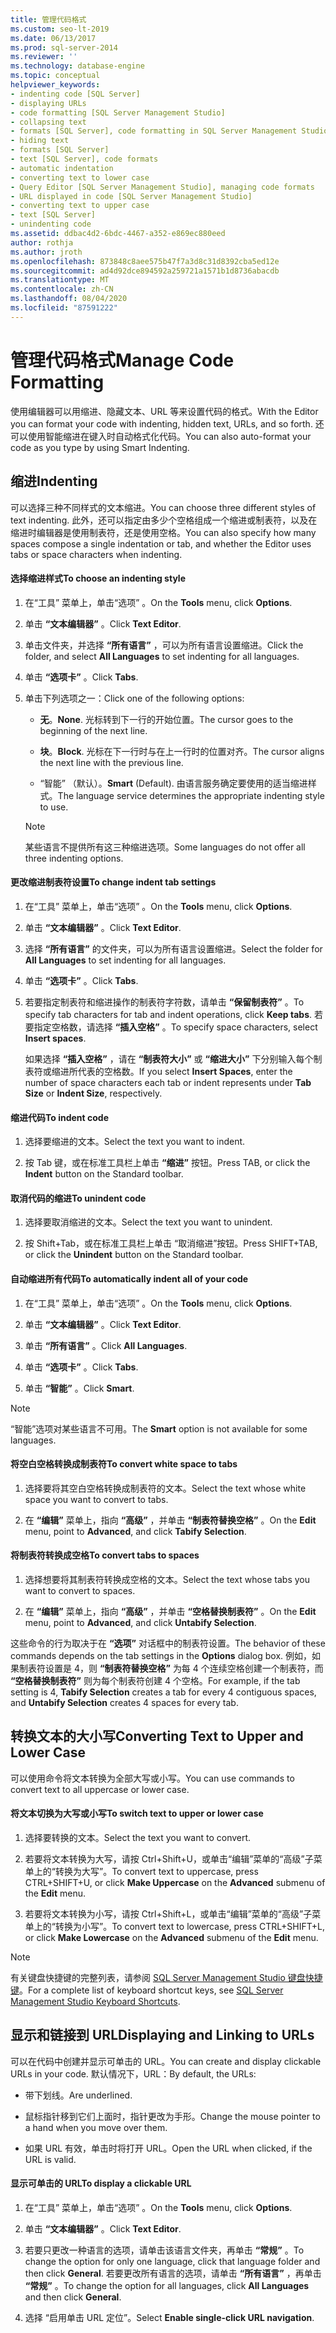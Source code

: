 ```yaml
---
title: 管理代码格式
ms.custom: seo-lt-2019
ms.date: 06/13/2017
ms.prod: sql-server-2014
ms.reviewer: ''
ms.technology: database-engine
ms.topic: conceptual
helpviewer_keywords:
- indenting code [SQL Server]
- displaying URLs
- code formatting [SQL Server Management Studio]
- collapsing text
- formats [SQL Server], code formatting in SQL Server Management Studio
- hiding text
- formats [SQL Server]
- text [SQL Server], code formats
- automatic indentation
- converting text to lower case
- Query Editor [SQL Server Management Studio], managing code formats
- URL displayed in code [SQL Server Management Studio]
- converting text to upper case
- text [SQL Server]
- unindenting code
ms.assetid: ddbac4d2-6bdc-4467-a352-e869ec880eed
author: rothja
ms.author: jroth
ms.openlocfilehash: 873848c8aee575b47f7a3d8c31d8392cba5ed12e
ms.sourcegitcommit: ad4d92dce894592a259721a1571b1d8736abacdb
ms.translationtype: MT
ms.contentlocale: zh-CN
ms.lasthandoff: 08/04/2020
ms.locfileid: "87591222"
---
```

# <a name="manage-code-formatting"></a><span data-ttu-id="4e4a3-102">管理代码格式</span><span class="sxs-lookup"><span data-stu-id="4e4a3-102">Manage Code Formatting</span></span>
  <span data-ttu-id="4e4a3-103">使用编辑器可以用缩进、隐藏文本、URL 等来设置代码的格式。</span><span class="sxs-lookup"><span data-stu-id="4e4a3-103">With the Editor you can format your code with indenting, hidden text, URLs, and so forth.</span></span> <span data-ttu-id="4e4a3-104">还可以使用智能缩进在键入时自动格式化代码。</span><span class="sxs-lookup"><span data-stu-id="4e4a3-104">You can also auto-format your code as you type by using Smart Indenting.</span></span>  
  
## <a name="indenting"></a><span data-ttu-id="4e4a3-105">缩进</span><span class="sxs-lookup"><span data-stu-id="4e4a3-105">Indenting</span></span>  
 <span data-ttu-id="4e4a3-106">可以选择三种不同样式的文本缩进。</span><span class="sxs-lookup"><span data-stu-id="4e4a3-106">You can choose three different styles of text indenting.</span></span> <span data-ttu-id="4e4a3-107">此外，还可以指定由多少个空格组成一个缩进或制表符，以及在缩进时编辑器是使用制表符，还是使用空格。</span><span class="sxs-lookup"><span data-stu-id="4e4a3-107">You can also specify how many spaces compose a single indentation or tab, and whether the Editor uses tabs or space characters when indenting.</span></span>  
  
#### <a name="to-choose-an-indenting-style"></a><span data-ttu-id="4e4a3-108">选择缩进样式</span><span class="sxs-lookup"><span data-stu-id="4e4a3-108">To choose an indenting style</span></span>  
  
1.  <span data-ttu-id="4e4a3-109">在“工具”  菜单上，单击“选项”  。</span><span class="sxs-lookup"><span data-stu-id="4e4a3-109">On the **Tools** menu, click **Options**.</span></span>  
  
2.  <span data-ttu-id="4e4a3-110">单击 **“文本编辑器”** 。</span><span class="sxs-lookup"><span data-stu-id="4e4a3-110">Click **Text Editor**.</span></span>  
  
3.  <span data-ttu-id="4e4a3-111">单击文件夹，并选择 **“所有语言”** ，可以为所有语言设置缩进。</span><span class="sxs-lookup"><span data-stu-id="4e4a3-111">Click the folder, and select **All Languages** to set indenting for all languages.</span></span>  
  
4.  <span data-ttu-id="4e4a3-112">单击 **“选项卡”** 。</span><span class="sxs-lookup"><span data-stu-id="4e4a3-112">Click **Tabs**.</span></span>  
  
5.  <span data-ttu-id="4e4a3-113">单击下列选项之一：</span><span class="sxs-lookup"><span data-stu-id="4e4a3-113">Click one of the following options:</span></span>  
  
    -   <span data-ttu-id="4e4a3-114">**无**。</span><span class="sxs-lookup"><span data-stu-id="4e4a3-114">**None**.</span></span> <span data-ttu-id="4e4a3-115">光标转到下一行的开始位置。</span><span class="sxs-lookup"><span data-stu-id="4e4a3-115">The cursor goes to the beginning of the next line.</span></span>  
  
    -   <span data-ttu-id="4e4a3-116">**块**。</span><span class="sxs-lookup"><span data-stu-id="4e4a3-116">**Block**.</span></span> <span data-ttu-id="4e4a3-117">光标在下一行时与在上一行时的位置对齐。</span><span class="sxs-lookup"><span data-stu-id="4e4a3-117">The cursor aligns the next line with the previous line.</span></span>  
  
    -   <span data-ttu-id="4e4a3-118">“智能”  （默认）。</span><span class="sxs-lookup"><span data-stu-id="4e4a3-118">**Smart** (Default).</span></span> <span data-ttu-id="4e4a3-119">由语言服务确定要使用的适当缩进样式。</span><span class="sxs-lookup"><span data-stu-id="4e4a3-119">The language service determines the appropriate indenting style to use.</span></span>  
  
    > [!NOTE]  
    >  <span data-ttu-id="4e4a3-120">某些语言不提供所有这三种缩进选项。</span><span class="sxs-lookup"><span data-stu-id="4e4a3-120">Some languages do not offer all three indenting options.</span></span>  
  
#### <a name="to-change-indent-tab-settings"></a><span data-ttu-id="4e4a3-121">更改缩进制表符设置</span><span class="sxs-lookup"><span data-stu-id="4e4a3-121">To change indent tab settings</span></span>  
  
1.  <span data-ttu-id="4e4a3-122">在“工具”  菜单上，单击“选项”  。</span><span class="sxs-lookup"><span data-stu-id="4e4a3-122">On the **Tools** menu, click **Options**.</span></span>  
  
2.  <span data-ttu-id="4e4a3-123">单击 **“文本编辑器”** 。</span><span class="sxs-lookup"><span data-stu-id="4e4a3-123">Click **Text Editor**.</span></span>  
  
3.  <span data-ttu-id="4e4a3-124">选择 **“所有语言”** 的文件夹，可以为所有语言设置缩进。</span><span class="sxs-lookup"><span data-stu-id="4e4a3-124">Select the folder for **All Languages** to set indenting for all languages.</span></span>  
  
4.  <span data-ttu-id="4e4a3-125">单击 **“选项卡”** 。</span><span class="sxs-lookup"><span data-stu-id="4e4a3-125">Click **Tabs**.</span></span>  
  
5.  <span data-ttu-id="4e4a3-126">若要指定制表符和缩进操作的制表符字符数，请单击 **“保留制表符”** 。</span><span class="sxs-lookup"><span data-stu-id="4e4a3-126">To specify tab characters for tab and indent operations, click **Keep tabs**.</span></span> <span data-ttu-id="4e4a3-127">若要指定空格数，请选择 **“插入空格”** 。</span><span class="sxs-lookup"><span data-stu-id="4e4a3-127">To specify space characters, select **Insert spaces**.</span></span>  
  
     <span data-ttu-id="4e4a3-128">如果选择 **“插入空格”** ，请在 **“制表符大小”** 或 **“缩进大小”** 下分别输入每个制表符或缩进所代表的空格数。</span><span class="sxs-lookup"><span data-stu-id="4e4a3-128">If you select **Insert Spaces**, enter the number of space characters each tab or indent represents under **Tab Size** or **Indent Size**, respectively.</span></span>  
  
#### <a name="to-indent-code"></a><span data-ttu-id="4e4a3-129">缩进代码</span><span class="sxs-lookup"><span data-stu-id="4e4a3-129">To indent code</span></span>  
  
1.  <span data-ttu-id="4e4a3-130">选择要缩进的文本。</span><span class="sxs-lookup"><span data-stu-id="4e4a3-130">Select the text you want to indent.</span></span>  
  
2.  <span data-ttu-id="4e4a3-131">按 Tab 键，或在标准工具栏上单击 **“缩进”** 按钮。</span><span class="sxs-lookup"><span data-stu-id="4e4a3-131">Press TAB, or click the **Indent** button on the Standard toolbar.</span></span>  
  
#### <a name="to-unindent-code"></a><span data-ttu-id="4e4a3-132">取消代码的缩进</span><span class="sxs-lookup"><span data-stu-id="4e4a3-132">To unindent code</span></span>  
  
1.  <span data-ttu-id="4e4a3-133">选择要取消缩进的文本。</span><span class="sxs-lookup"><span data-stu-id="4e4a3-133">Select the text you want to unindent.</span></span>  
  
2.  <span data-ttu-id="4e4a3-134">按 Shift+Tab，或在标准工具栏上单击  “取消缩进”按钮。</span><span class="sxs-lookup"><span data-stu-id="4e4a3-134">Press SHIFT+TAB, or click the **Unindent** button on the Standard toolbar.</span></span>  
  
#### <a name="to-automatically-indent-all-of-your-code"></a><span data-ttu-id="4e4a3-135">自动缩进所有代码</span><span class="sxs-lookup"><span data-stu-id="4e4a3-135">To automatically indent all of your code</span></span>  
  
1.  <span data-ttu-id="4e4a3-136">在“工具”  菜单上，单击“选项”  。</span><span class="sxs-lookup"><span data-stu-id="4e4a3-136">On the **Tools** menu, click **Options**.</span></span>  
  
2.  <span data-ttu-id="4e4a3-137">单击 **“文本编辑器”** 。</span><span class="sxs-lookup"><span data-stu-id="4e4a3-137">Click **Text Editor**.</span></span>  
  
3.  <span data-ttu-id="4e4a3-138">单击 **“所有语言”** 。</span><span class="sxs-lookup"><span data-stu-id="4e4a3-138">Click **All Languages**.</span></span>  
  
4.  <span data-ttu-id="4e4a3-139">单击 **“选项卡”** 。</span><span class="sxs-lookup"><span data-stu-id="4e4a3-139">Click **Tabs**.</span></span>  
  
5.  <span data-ttu-id="4e4a3-140">单击 **“智能”** 。</span><span class="sxs-lookup"><span data-stu-id="4e4a3-140">Click **Smart**.</span></span>  
  
> [!NOTE]  
>  <span data-ttu-id="4e4a3-141"> “智能”选项对某些语言不可用。</span><span class="sxs-lookup"><span data-stu-id="4e4a3-141">The **Smart** option is not available for some languages.</span></span>  
  
#### <a name="to-convert-white-space-to-tabs"></a><span data-ttu-id="4e4a3-142">将空白空格转换成制表符</span><span class="sxs-lookup"><span data-stu-id="4e4a3-142">To convert white space to tabs</span></span>  
  
1.  <span data-ttu-id="4e4a3-143">选择要将其空白空格转换成制表符的文本。</span><span class="sxs-lookup"><span data-stu-id="4e4a3-143">Select the text whose white space you want to convert to tabs.</span></span>  
  
2.  <span data-ttu-id="4e4a3-144">在 **“编辑”** 菜单上，指向 **“高级”** ，并单击 **“制表符替换空格”** 。</span><span class="sxs-lookup"><span data-stu-id="4e4a3-144">On the **Edit** menu, point to **Advanced**, and click **Tabify Selection**.</span></span>  
  
#### <a name="to-convert-tabs-to-spaces"></a><span data-ttu-id="4e4a3-145">将制表符转换成空格</span><span class="sxs-lookup"><span data-stu-id="4e4a3-145">To convert tabs to spaces</span></span>  
  
1.  <span data-ttu-id="4e4a3-146">选择想要将其制表符转换成空格的文本。</span><span class="sxs-lookup"><span data-stu-id="4e4a3-146">Select the text whose tabs you want to convert to spaces.</span></span>  
  
2.  <span data-ttu-id="4e4a3-147">在 **“编辑”** 菜单上，指向 **“高级”** ，并单击 **“空格替换制表符”** 。</span><span class="sxs-lookup"><span data-stu-id="4e4a3-147">On the **Edit** menu, point to **Advanced**, and click **Untabify Selection**.</span></span>  
  
 <span data-ttu-id="4e4a3-148">这些命令的行为取决于在 **“选项”** 对话框中的制表符设置。</span><span class="sxs-lookup"><span data-stu-id="4e4a3-148">The behavior of these commands depends on the tab settings in the **Options** dialog box.</span></span> <span data-ttu-id="4e4a3-149">例如，如果制表符设置是 4，则 **“制表符替换空格”** 为每 4 个连续空格创建一个制表符，而 **“空格替换制表符”** 则为每个制表符创建 4 个空格。</span><span class="sxs-lookup"><span data-stu-id="4e4a3-149">For example, if the tab setting is 4, **Tabify Selection** creates a tab for every 4 contiguous spaces, and **Untabify Selection** creates 4 spaces for every tab.</span></span>  
  
## <a name="converting-text-to-upper-and-lower-case"></a><span data-ttu-id="4e4a3-150">转换文本的大小写</span><span class="sxs-lookup"><span data-stu-id="4e4a3-150">Converting Text to Upper and Lower Case</span></span>  
 <span data-ttu-id="4e4a3-151">可以使用命令将文本转换为全部大写或小写。</span><span class="sxs-lookup"><span data-stu-id="4e4a3-151">You can use commands to convert text to all uppercase or lower case.</span></span>  
  
#### <a name="to-switch-text-to-upper-or-lower-case"></a><span data-ttu-id="4e4a3-152">将文本切换为大写或小写</span><span class="sxs-lookup"><span data-stu-id="4e4a3-152">To switch text to upper or lower case</span></span>  
  
1.  <span data-ttu-id="4e4a3-153">选择要转换的文本。</span><span class="sxs-lookup"><span data-stu-id="4e4a3-153">Select the text you want to convert.</span></span>  
  
2.  <span data-ttu-id="4e4a3-154">若要将文本转换为大写，请按 Ctrl+Shift+U，或单击“编辑”菜单的“高级”子菜单上的“转换为大写”。</span><span class="sxs-lookup"><span data-stu-id="4e4a3-154">To convert text to uppercase, press CTRL+SHIFT+U, or click **Make Uppercase** on the **Advanced** submenu of the **Edit** menu.</span></span>  
  
3.  <span data-ttu-id="4e4a3-155">若要将文本转换为小写，请按 Ctrl+Shift+L，或单击“编辑”菜单的“高级”子菜单上的“转换为小写”。</span><span class="sxs-lookup"><span data-stu-id="4e4a3-155">To convert text to lowercase, press CTRL+SHIFT+L, or click **Make Lowercase** on the **Advanced** submenu of the **Edit** menu.</span></span>  
  
> [!NOTE]  
>  <span data-ttu-id="4e4a3-156">有关键盘快捷键的完整列表，请参阅 [SQL Server Management Studio 键盘快捷键](../../ssms/sql-server-management-studio-keyboard-shortcuts.md)。</span><span class="sxs-lookup"><span data-stu-id="4e4a3-156">For a complete list of keyboard shortcut keys, see [SQL Server Management Studio Keyboard Shortcuts](../../ssms/sql-server-management-studio-keyboard-shortcuts.md).</span></span>  
  
## <a name="displaying-and-linking-to-urls"></a><span data-ttu-id="4e4a3-157">显示和链接到 URL</span><span class="sxs-lookup"><span data-stu-id="4e4a3-157">Displaying and Linking to URLs</span></span>  
 <span data-ttu-id="4e4a3-158">可以在代码中创建并显示可单击的 URL。</span><span class="sxs-lookup"><span data-stu-id="4e4a3-158">You can create and display clickable URLs in your code.</span></span> <span data-ttu-id="4e4a3-159">默认情况下，URL：</span><span class="sxs-lookup"><span data-stu-id="4e4a3-159">By default, the URLs:</span></span>  
  
-   <span data-ttu-id="4e4a3-160">带下划线。</span><span class="sxs-lookup"><span data-stu-id="4e4a3-160">Are underlined.</span></span>  
  
-   <span data-ttu-id="4e4a3-161">鼠标指针移到它们上面时，指针更改为手形。</span><span class="sxs-lookup"><span data-stu-id="4e4a3-161">Change the mouse pointer to a hand when you move over them.</span></span>  
  
-   <span data-ttu-id="4e4a3-162">如果 URL 有效，单击时将打开 URL。</span><span class="sxs-lookup"><span data-stu-id="4e4a3-162">Open the URL when clicked, if the URL is valid.</span></span>  
  
#### <a name="to-display-a-clickable-url"></a><span data-ttu-id="4e4a3-163">显示可单击的 URL</span><span class="sxs-lookup"><span data-stu-id="4e4a3-163">To display a clickable URL</span></span>  
  
1.  <span data-ttu-id="4e4a3-164">在“工具”  菜单上，单击“选项”  。</span><span class="sxs-lookup"><span data-stu-id="4e4a3-164">On the **Tools** menu, click **Options**.</span></span>  
  
2.  <span data-ttu-id="4e4a3-165">单击 **“文本编辑器”** 。</span><span class="sxs-lookup"><span data-stu-id="4e4a3-165">Click **Text Editor**.</span></span>  
  
3.  <span data-ttu-id="4e4a3-166">若要只更改一种语言的选项，请单击该语言文件夹，再单击 **“常规”** 。</span><span class="sxs-lookup"><span data-stu-id="4e4a3-166">To change the option for only one language, click that language folder and then click **General**.</span></span> <span data-ttu-id="4e4a3-167">若要更改所有语言的选项，请单击 **“所有语言”** ，再单击 **“常规”** 。</span><span class="sxs-lookup"><span data-stu-id="4e4a3-167">To change the option for all languages, click **All Languages** and then click **General**.</span></span>  
  
4.  <span data-ttu-id="4e4a3-168">选择  “启用单击 URL 定位”。</span><span class="sxs-lookup"><span data-stu-id="4e4a3-168">Select **Enable single-click URL navigation**.</span></span>  
  
  
